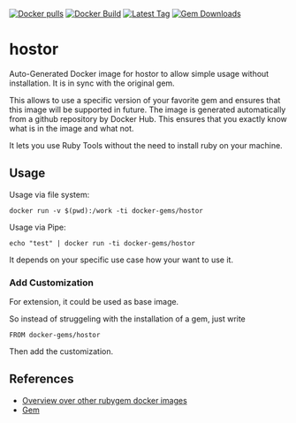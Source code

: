 [![Docker pulls](https://img.shields.io/docker/pulls/rubygem/hostor.svg)](https://hub.docker.com/r/rubygem/hostor/)
[![Docker Build](https://img.shields.io/docker/automated/rubygem/hostor.svg)](https://hub.docker.com/r/rubygem/hostor/)
[![Latest Tag](https://img.shields.io/github/tag/docker-rubygem/hostor.svg)](https://hub.docker.com/r/rubygem/hostor/)
[![Gem Downloads](https://img.shields.io/gem/dt/hostor.svg)](https://rubygems.org/gems/hostor/)
# hostor

Auto-Generated Docker image for hostor to allow simple usage without installation.
It is in sync with the original gem.

This allows to use a specific version of your favorite gem and ensures that this image will be supported in future.
The image is generated automatically from a github repository by Docker Hub.
This ensures that you exactly know what is in the image and what not.

It lets you use Ruby Tools without the need to install ruby on your machine.

## Usage

Usage via file system:

`docker run -v $(pwd):/work -ti docker-gems/hostor`

Usage via Pipe:

`echo "test" | docker run -ti docker-gems/hostor`

It depends on your specific use case how your want to use it.

### Add Customization

For extension, it could be used as base image.

So instead of struggeling with the installation of a gem, just write

`FROM docker-gems/hostor`

Then add the customization.

## References

 - [Overview over other rubygem docker images](https://github.com/thinkbot/docker-rubygem)
 - [Gem](https://rubygems.org/gems/hostor/)
